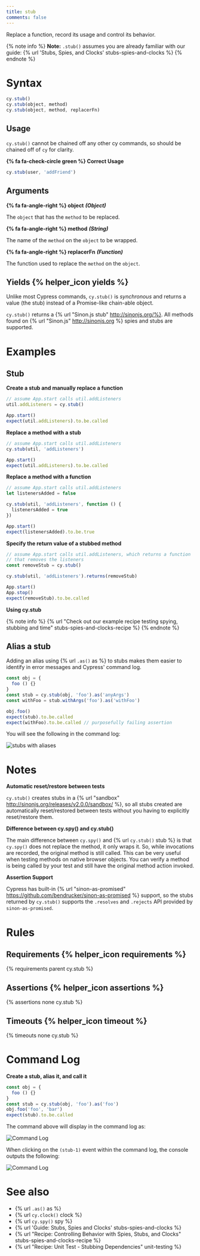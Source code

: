```yaml
---
title: stub
comments: false
---
```


Replace a function, record its usage and control its behavior.

{% note info %}
**Note:** `.stub()` assumes you are already familiar with our guide: {% url 'Stubs, Spies, and Clocks' stubs-spies-and-clocks %}
{% endnote %}

# Syntax

```javascript
cy.stub()
cy.stub(object, method)
cy.stub(object, method, replacerFn)
```

## Usage

`cy.stub()` cannot be chained off any other cy commands, so should be chained off of `cy` for clarity.

**{% fa fa-check-circle green %} Correct Usage**

```javascript
cy.stub(user, 'addFriend')    
```

## Arguments

**{% fa fa-angle-right %} object** ***(Object)***

The `object` that has the `method` to be replaced.

**{% fa fa-angle-right %} method** ***(String)***

The name of the `method` on the `object` to be wrapped.

**{% fa fa-angle-right %} replacerFn** ***(Function)***

The function used to replace the `method` on the `object`.

## Yields {% helper_icon yields %}

Unlike most Cypress commands, `cy.stub()` is *synchronous* and returns a value (the stub) instead of a Promise-like chain-able object.

`cy.stub()` returns a {% url "Sinon.js stub" http://sinonjs.org/%}. All methods found on {% url "Sinon.js" http://sinonjs.org %} spies and stubs are supported.

# Examples

## Stub

**Create a stub and manually replace a function**

```javascript
// assume App.start calls util.addListeners
util.addListeners = cy.stub()

App.start()
expect(util.addListeners).to.be.called
```

**Replace a method with a stub**

```javascript
// assume App.start calls util.addListeners
cy.stub(util, 'addListeners')

App.start()
expect(util.addListeners).to.be.called
```

**Replace a method with a function**

```javascript
// assume App.start calls util.addListeners
let listenersAdded = false

cy.stub(util, 'addListeners', function () {
  listenersAdded = true
})

App.start()
expect(listenersAdded).to.be.true
```

**Specify the return value of a stubbed method**

```javascript
// assume App.start calls util.addListeners, which returns a function
// that removes the listeners
const removeStub = cy.stub()

cy.stub(util, 'addListeners').returns(removeStub)

App.start()
App.stop()
expect(removeStub).to.be.called
```

**Using cy.stub**

{% note info %}
{% url "Check out our example recipe testing spying, stubbing and time" stubs-spies-and-clocks-recipe %}
{% endnote %}

## Alias a stub

Adding an alias using {% url `.as()` as %} to stubs makes them easier to identify in error messages and Cypress' command log.

```javascript
const obj = {
  foo () {}
}
const stub = cy.stub(obj, 'foo').as('anyArgs')
const withFoo = stub.withArgs('foo').as('withFoo')

obj.foo()
expect(stub).to.be.called
expect(withFoo).to.be.called // purposefully failing assertion
```

You will see the following in the command log:

![stubs with aliases](/img/api/stub/stubs-with-aliases-and-error-in-command-log.png)

# Notes

**Automatic reset/restore between tests**

`cy.stub()` creates stubs in a {% url "sandbox" http://sinonjs.org/releases/v2.0.0/sandbox/ %}, so all stubs created are automatically reset/restored between tests without you having to explicitly reset/restore them.

**Difference between cy.spy() and cy.stub()**

The main difference between `cy.spy()` and {% url `cy.stub()` stub %} is that `cy.spy()` does not replace the method, it only wraps it. So, while invocations are recorded, the original method is still called. This can be very useful when testing methods on native browser objects. You can verify a method is being called by your test and still have the original method action invoked.

**Assertion Support**

Cypress has built-in {% url "sinon-as-promised" https://github.com/bendrucker/sinon-as-promised %} support, so the stubs returned by `cy.stub()` supports the `.resolves` and `.rejects` API provided by `sinon-as-promised`.

# Rules

## Requirements {% helper_icon requirements %}

{% requirements parent cy.stub %}

## Assertions {% helper_icon assertions %}

{% assertions none cy.stub %}

## Timeouts {% helper_icon timeout %}

{% timeouts none cy.stub %}

# Command Log

**Create a stub, alias it, and call it**

```javascript
const obj = {
  foo () {}
}
const stub = cy.stub(obj, 'foo').as('foo')
obj.foo('foo', 'bar')
expect(stub).to.be.called
```

The command above will display in the command log as:

![Command Log](/img/api/stub/stub-in-command-log.png)

When clicking on the `(stub-1)` event within the command log, the console outputs the following:

![Command Log](/img/api/stub/inspect-the-stubbed-object-and-any-calls-or-arguments-made.png)

# See also

- {% url `.as()` as %}
- {% url `cy.clock()` clock %}
- {% url `cy.spy()` spy %}
- {% url 'Guide: Stubs, Spies and Clocks' stubs-spies-and-clocks %}
- {% url "Recipe: Controlling Behavior with Spies, Stubs, and Clocks" stubs-spies-and-clocks-recipe %}
- {% url "Recipe: Unit Test - Stubbing Dependencies" unit-testing %}
